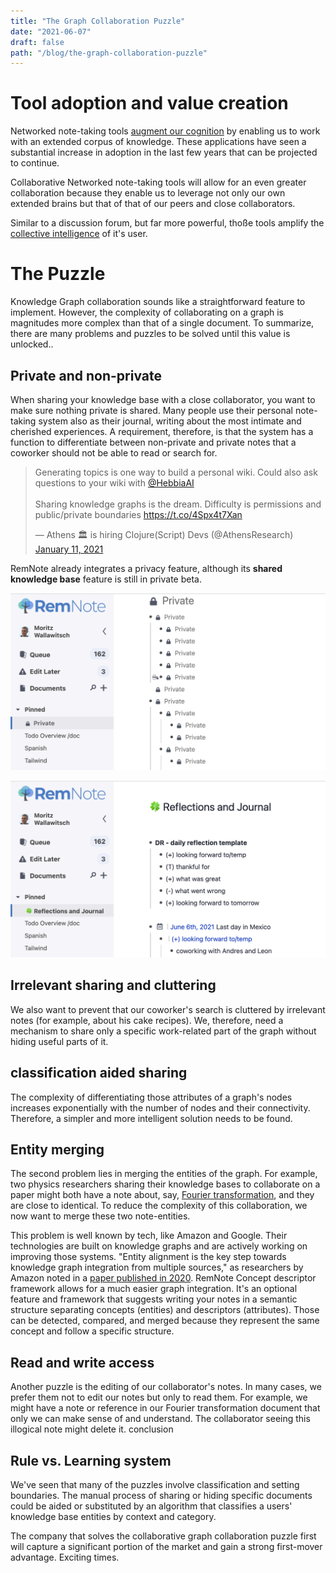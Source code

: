 ```yaml
---
title: "The Graph Collaboration Puzzle"
date: "2021-06-07"
draft: false
path: "/blog/the-graph-collaboration-puzzle"
---
```


# Tool adoption and value creation

Networked note-taking tools [augment our cognition](https://moritz.digital/cas) by enabling us to work with an extended corpus of knowledge. These applications have seen a substantial increase in adoption in the last few years that can be projected to continue.

Collaborative Networked note-taking tools will allow for an even greater collaboration because they enable us to leverage not only our own extended brains but that of that of our peers and close collaborators.

Similar to a discussion forum, but far more powerful, thoße tools amplify the [collective intelligence](https://en.wikipedia.org/wiki/Collective_intelligence) of it's user.

# The Puzzle

Knowledge Graph collaboration sounds like a straightforward feature to implement. However, the complexity of collaborating on a graph is magnitudes more complex than that of a single document. To summarize, there are many problems and puzzles to be solved until this value is unlocked..

## Private and non-private

When sharing your knowledge base with a close collaborator, you want to make sure nothing private is shared. Many people use their personal note-taking system also as their journal, writing about the most intimate and cherished experiences. A requirement, therefore, is that the system has a function to differentiate between non-private and private notes that a coworker should not be able to read or search for.

<blockquote class="twitter-tweet"><p lang="en" dir="ltr">Generating topics is one way to build a personal wiki. Could also ask questions to your wiki with <a href="https://twitter.com/HebbiaAI?ref_src=twsrc%5Etfw">@HebbiaAI</a> <br><br>Sharing knowledge graphs is the dream. Difficulty is permissions and public/private boundaries <a href="https://t.co/4Spx4t7Xan">https://t.co/4Spx4t7Xan</a></p>&mdash; Athens 🏛 is hiring Clojure(Script) Devs (@AthensResearch) <a href="https://twitter.com/AthensResearch/status/1348486878983458817?ref_src=twsrc%5Etfw">January 11, 2021</a></blockquote>

RemNote already integrates a privacy feature, although its **shared knowledge base** feature is still in private beta.

![](./private_screenshot_2.png)

![](./private_screenshot_1.png)

## Irrelevant sharing and cluttering

We also want to prevent that our coworker's search is cluttered by irrelevant notes (for example, about his cake recipes). We, therefore, need a mechanism to share only a specific work-related part of the graph without hiding useful parts of it.

## classification aided sharing

The complexity of differentiating those attributes of a graph's nodes increases exponentially with the number of nodes and their connectivity. Therefore, a simpler and more intelligent solution needs to be found.

## Entity merging

The second problem lies in merging the entities of the graph. For example, two physics researchers sharing their knowledge bases to collaborate on a paper might both have a note about, say, [Fourier transformation](https://en.wikipedia.org/wiki/Fourier_transform), and they are close to identical. To reduce the complexity of this collaboration, we now want to merge these two note-entities.

This problem is well known by tech, like Amazon and Google. Their technologies are built on knowledge graphs and are actively working on improving those systems. "Entity alignment is the key step towards knowledge graph integration from multiple sources," as researchers by Amazon noted in a [paper published in 2020](https://www.amazon.science/blog/combining-knowledge-graphs-quickly-and-accurately).
RemNote Concept descriptor framework allows for a much easier graph integration. It's an optional feature and framework that suggests writing your notes in a semantic structure separating concepts (entities) and descriptors (attributes). Those can be detected, compared, and merged because they represent the same concept and follow a specific structure.

## Read and write access

Another puzzle is the editing of our collaborator's notes. In many cases, we prefer them not to edit our notes but only to read them. For example, we might have a note or reference in our Fourier transformation document that only we can make sense of and understand. The collaborator seeing this illogical note might delete it.
conclusion

## Rule vs. Learning system

We've seen that many of the puzzles involve classification and setting boundaries. The manual process of sharing or hiding specific documents could be aided or substituted by an algorithm that classifies a users' knowledge base entities by context and category.

The company that solves the collaborative graph collaboration puzzle first will capture a significant portion of the market and gain a strong first-mover advantage. Exciting times.
